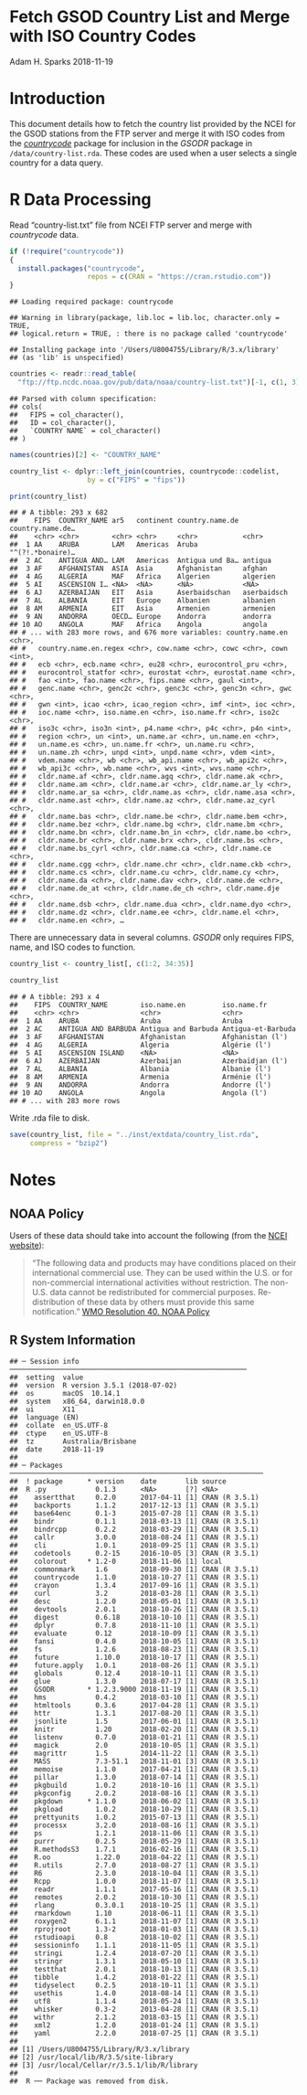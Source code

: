 Fetch GSOD Country List and Merge with ISO Country Codes
================
Adam H. Sparks
2018-11-19

# Introduction

This document details how to fetch the country list provided by the NCEI
for the GSOD stations from the FTP server and merge it with ISO codes
from the [*countrycode*](https://cran.r-project.org/package=countrycode)
package for inclusion in the *GSODR* package in
`/data/country-list.rda`. These codes are used when a user selects a
single country for a data query.

# R Data Processing

Read “country-list.txt” file from NCEI FTP server and merge with
*countrycode* data.

``` r
if (!require("countrycode"))
{
  install.packages("countrycode",
                   repos = c(CRAN = "https://cran.rstudio.com"))
}
```

    ## Loading required package: countrycode

    ## Warning in library(package, lib.loc = lib.loc, character.only = TRUE,
    ## logical.return = TRUE, : there is no package called 'countrycode'

    ## Installing package into '/Users/U8004755/Library/R/3.x/library'
    ## (as 'lib' is unspecified)

``` r
countries <- readr::read_table(
  "ftp://ftp.ncdc.noaa.gov/pub/data/noaa/country-list.txt")[-1, c(1, 3)]
```

    ## Parsed with column specification:
    ## cols(
    ##   FIPS = col_character(),
    ##   ID = col_character(),
    ##   `COUNTRY NAME` = col_character()
    ## )

``` r
names(countries)[2] <- "COUNTRY_NAME"

country_list <- dplyr::left_join(countries, countrycode::codelist,
                   by = c("FIPS" = "fips"))

print(country_list)
```

    ## # A tibble: 293 x 682
    ##    FIPS  COUNTRY_NAME ar5   continent country.name.de country.name.de…
    ##    <chr> <chr>        <chr> <chr>     <chr>           <chr>           
    ##  1 AA    ARUBA        LAM   Americas  Aruba           "^(?!.*bonaire)…
    ##  2 AC    ANTIGUA AND… LAM   Americas  Antigua und Ba… antigua         
    ##  3 AF    AFGHANISTAN  ASIA  Asia      Afghanistan     afghan          
    ##  4 AG    ALGERIA      MAF   Africa    Algerien        algerien        
    ##  5 AI    ASCENSION I… <NA>  <NA>      <NA>            <NA>            
    ##  6 AJ    AZERBAIJAN   EIT   Asia      Aserbaidschan   aserbaidsch     
    ##  7 AL    ALBANIA      EIT   Europe    Albanien        albanien        
    ##  8 AM    ARMENIA      EIT   Asia      Armenien        armenien        
    ##  9 AN    ANDORRA      OECD… Europe    Andorra         andorra         
    ## 10 AO    ANGOLA       MAF   Africa    Angola          angola          
    ## # ... with 283 more rows, and 676 more variables: country.name.en <chr>,
    ## #   country.name.en.regex <chr>, cow.name <chr>, cowc <chr>, cown <int>,
    ## #   ecb <chr>, ecb.name <chr>, eu28 <chr>, eurocontrol_pru <chr>,
    ## #   eurocontrol_statfor <chr>, eurostat <chr>, eurostat.name <chr>,
    ## #   fao <int>, fao.name <chr>, fips.name <chr>, gaul <int>,
    ## #   genc.name <chr>, genc2c <chr>, genc3c <chr>, genc3n <chr>, gwc <chr>,
    ## #   gwn <int>, icao <chr>, icao_region <chr>, imf <int>, ioc <chr>,
    ## #   ioc.name <chr>, iso.name.en <chr>, iso.name.fr <chr>, iso2c <chr>,
    ## #   iso3c <chr>, iso3n <int>, p4.name <chr>, p4c <chr>, p4n <int>,
    ## #   region <chr>, un <int>, un.name.ar <chr>, un.name.en <chr>,
    ## #   un.name.es <chr>, un.name.fr <chr>, un.name.ru <chr>,
    ## #   un.name.zh <chr>, unpd <int>, unpd.name <chr>, vdem <int>,
    ## #   vdem.name <chr>, wb <chr>, wb_api.name <chr>, wb_api2c <chr>,
    ## #   wb_api3c <chr>, wb.name <chr>, wvs <int>, wvs.name <chr>,
    ## #   cldr.name.af <chr>, cldr.name.agq <chr>, cldr.name.ak <chr>,
    ## #   cldr.name.am <chr>, cldr.name.ar <chr>, cldr.name.ar_ly <chr>,
    ## #   cldr.name.ar_sa <chr>, cldr.name.as <chr>, cldr.name.asa <chr>,
    ## #   cldr.name.ast <chr>, cldr.name.az <chr>, cldr.name.az_cyrl <chr>,
    ## #   cldr.name.bas <chr>, cldr.name.be <chr>, cldr.name.bem <chr>,
    ## #   cldr.name.bez <chr>, cldr.name.bg <chr>, cldr.name.bm <chr>,
    ## #   cldr.name.bn <chr>, cldr.name.bn_in <chr>, cldr.name.bo <chr>,
    ## #   cldr.name.br <chr>, cldr.name.brx <chr>, cldr.name.bs <chr>,
    ## #   cldr.name.bs_cyrl <chr>, cldr.name.ca <chr>, cldr.name.ce <chr>,
    ## #   cldr.name.cgg <chr>, cldr.name.chr <chr>, cldr.name.ckb <chr>,
    ## #   cldr.name.cs <chr>, cldr.name.cu <chr>, cldr.name.cy <chr>,
    ## #   cldr.name.da <chr>, cldr.name.dav <chr>, cldr.name.de <chr>,
    ## #   cldr.name.de_at <chr>, cldr.name.de_ch <chr>, cldr.name.dje <chr>,
    ## #   cldr.name.dsb <chr>, cldr.name.dua <chr>, cldr.name.dyo <chr>,
    ## #   cldr.name.dz <chr>, cldr.name.ee <chr>, cldr.name.el <chr>,
    ## #   cldr.name.en <chr>, …

There are unnecessary data in several columns. *GSODR* only requires
FIPS, name, and ISO codes to function.

``` r
country_list <- country_list[, c(1:2, 34:35)]

country_list
```

    ## # A tibble: 293 x 4
    ##    FIPS  COUNTRY_NAME        iso.name.en         iso.name.fr       
    ##    <chr> <chr>               <chr>               <chr>             
    ##  1 AA    ARUBA               Aruba               Aruba             
    ##  2 AC    ANTIGUA AND BARBUDA Antigua and Barbuda Antigua-et-Barbuda
    ##  3 AF    AFGHANISTAN         Afghanistan         Afghanistan (l')  
    ##  4 AG    ALGERIA             Algeria             Algérie (l')      
    ##  5 AI    ASCENSION ISLAND    <NA>                <NA>              
    ##  6 AJ    AZERBAIJAN          Azerbaijan          Azerbaïdjan (l')  
    ##  7 AL    ALBANIA             Albania             Albanie (l')      
    ##  8 AM    ARMENIA             Armenia             Arménie (l')      
    ##  9 AN    ANDORRA             Andorra             Andorre (l')      
    ## 10 AO    ANGOLA              Angola              Angola (l')       
    ## # ... with 283 more rows

Write .rda file to disk.

``` r
save(country_list, file = "../inst/extdata/country_list.rda",
     compress = "bzip2")
```

# Notes

## NOAA Policy

Users of these data should take into account the following (from the
[NCEI
website](http://www7.ncdc.noaa.gov/CDO/cdoselect.cmd?datasetabbv=GSOD&countryabbv=&georegionabbv=)):

> “The following data and products may have conditions placed on their
> international commercial use. They can be used within the U.S. or for
> non-commercial international activities without restriction. The
> non-U.S. data cannot be redistributed for commercial purposes.
> Re-distribution of these data by others must provide this same
> notification.” [WMO Resolution 40. NOAA
> Policy](http://www.wmo.int/pages/about/Resolution40.html)

## R System Information

    ## ─ Session info ──────────────────────────────────────────────────────────
    ##  setting  value                       
    ##  version  R version 3.5.1 (2018-07-02)
    ##  os       macOS  10.14.1              
    ##  system   x86_64, darwin18.0.0        
    ##  ui       X11                         
    ##  language (EN)                        
    ##  collate  en_US.UTF-8                 
    ##  ctype    en_US.UTF-8                 
    ##  tz       Australia/Brisbane          
    ##  date     2018-11-19                  
    ## 
    ## ─ Packages ──────────────────────────────────────────────────────────────
    ##  ! package      * version    date       lib source        
    ##  R .py            0.1.3      <NA>       [?] <NA>          
    ##    assertthat     0.2.0      2017-04-11 [1] CRAN (R 3.5.1)
    ##    backports      1.1.2      2017-12-13 [1] CRAN (R 3.5.1)
    ##    base64enc      0.1-3      2015-07-28 [1] CRAN (R 3.5.1)
    ##    bindr          0.1.1      2018-03-13 [1] CRAN (R 3.5.1)
    ##    bindrcpp       0.2.2      2018-03-29 [1] CRAN (R 3.5.1)
    ##    callr          3.0.0      2018-08-24 [1] CRAN (R 3.5.1)
    ##    cli            1.0.1      2018-09-25 [1] CRAN (R 3.5.1)
    ##    codetools      0.2-15     2016-10-05 [3] CRAN (R 3.5.1)
    ##    colorout     * 1.2-0      2018-11-06 [1] local         
    ##    commonmark     1.6        2018-09-30 [1] CRAN (R 3.5.1)
    ##    countrycode    1.1.0      2018-10-27 [1] CRAN (R 3.5.1)
    ##    crayon         1.3.4      2017-09-16 [1] CRAN (R 3.5.1)
    ##    curl           3.2        2018-03-28 [1] CRAN (R 3.5.1)
    ##    desc           1.2.0      2018-05-01 [1] CRAN (R 3.5.1)
    ##    devtools       2.0.1      2018-10-26 [1] CRAN (R 3.5.1)
    ##    digest         0.6.18     2018-10-10 [1] CRAN (R 3.5.1)
    ##    dplyr          0.7.8      2018-11-10 [1] CRAN (R 3.5.1)
    ##    evaluate       0.12       2018-10-09 [1] CRAN (R 3.5.1)
    ##    fansi          0.4.0      2018-10-05 [1] CRAN (R 3.5.1)
    ##    fs             1.2.6      2018-08-23 [1] CRAN (R 3.5.1)
    ##    future         1.10.0     2018-10-17 [1] CRAN (R 3.5.1)
    ##    future.apply   1.0.1      2018-08-26 [1] CRAN (R 3.5.1)
    ##    globals        0.12.4     2018-10-11 [1] CRAN (R 3.5.1)
    ##    glue           1.3.0      2018-07-17 [1] CRAN (R 3.5.1)
    ##    GSODR        * 1.2.3.9000 2018-11-19 [1] CRAN (R 3.5.1)
    ##    hms            0.4.2      2018-03-10 [1] CRAN (R 3.5.1)
    ##    htmltools      0.3.6      2017-04-28 [1] CRAN (R 3.5.1)
    ##    httr           1.3.1      2017-08-20 [1] CRAN (R 3.5.1)
    ##    jsonlite       1.5        2017-06-01 [1] CRAN (R 3.5.1)
    ##    knitr          1.20       2018-02-20 [1] CRAN (R 3.5.1)
    ##    listenv        0.7.0      2018-01-21 [1] CRAN (R 3.5.1)
    ##    magick         2.0        2018-10-05 [1] CRAN (R 3.5.1)
    ##    magrittr       1.5        2014-11-22 [1] CRAN (R 3.5.1)
    ##    MASS           7.3-51.1   2018-11-01 [3] CRAN (R 3.5.1)
    ##    memoise        1.1.0      2017-04-21 [1] CRAN (R 3.5.1)
    ##    pillar         1.3.0      2018-07-14 [1] CRAN (R 3.5.1)
    ##    pkgbuild       1.0.2      2018-10-16 [1] CRAN (R 3.5.1)
    ##    pkgconfig      2.0.2      2018-08-16 [1] CRAN (R 3.5.1)
    ##    pkgdown      * 1.1.0      2018-06-02 [1] CRAN (R 3.5.1)
    ##    pkgload        1.0.2      2018-10-29 [1] CRAN (R 3.5.1)
    ##    prettyunits    1.0.2      2015-07-13 [1] CRAN (R 3.5.1)
    ##    processx       3.2.0      2018-08-16 [1] CRAN (R 3.5.1)
    ##    ps             1.2.1      2018-11-06 [1] CRAN (R 3.5.1)
    ##    purrr          0.2.5      2018-05-29 [1] CRAN (R 3.5.1)
    ##    R.methodsS3    1.7.1      2016-02-16 [1] CRAN (R 3.5.1)
    ##    R.oo           1.22.0     2018-04-22 [1] CRAN (R 3.5.1)
    ##    R.utils        2.7.0      2018-08-27 [1] CRAN (R 3.5.1)
    ##    R6             2.3.0      2018-10-04 [1] CRAN (R 3.5.1)
    ##    Rcpp           1.0.0      2018-11-07 [1] CRAN (R 3.5.1)
    ##    readr          1.1.1      2017-05-16 [1] CRAN (R 3.5.1)
    ##    remotes        2.0.2      2018-10-30 [1] CRAN (R 3.5.1)
    ##    rlang          0.3.0.1    2018-10-25 [1] CRAN (R 3.5.1)
    ##    rmarkdown      1.10       2018-06-11 [1] CRAN (R 3.5.1)
    ##    roxygen2       6.1.1      2018-11-07 [1] CRAN (R 3.5.1)
    ##    rprojroot      1.3-2      2018-01-03 [1] CRAN (R 3.5.1)
    ##    rstudioapi     0.8        2018-10-02 [1] CRAN (R 3.5.1)
    ##    sessioninfo    1.1.1      2018-11-05 [1] CRAN (R 3.5.1)
    ##    stringi        1.2.4      2018-07-20 [1] CRAN (R 3.5.1)
    ##    stringr        1.3.1      2018-05-10 [1] CRAN (R 3.5.1)
    ##    testthat       2.0.1      2018-10-13 [1] CRAN (R 3.5.1)
    ##    tibble         1.4.2      2018-01-22 [1] CRAN (R 3.5.1)
    ##    tidyselect     0.2.5      2018-10-11 [1] CRAN (R 3.5.1)
    ##    usethis        1.4.0      2018-08-14 [1] CRAN (R 3.5.1)
    ##    utf8           1.1.4      2018-05-24 [1] CRAN (R 3.5.1)
    ##    whisker        0.3-2      2013-04-28 [1] CRAN (R 3.5.1)
    ##    withr          2.1.2      2018-03-15 [1] CRAN (R 3.5.1)
    ##    xml2           1.2.0      2018-01-24 [1] CRAN (R 3.5.1)
    ##    yaml           2.2.0      2018-07-25 [1] CRAN (R 3.5.1)
    ## 
    ## [1] /Users/U8004755/Library/R/3.x/library
    ## [2] /usr/local/lib/R/3.5/site-library
    ## [3] /usr/local/Cellar/r/3.5.1/lib/R/library
    ## 
    ##  R ── Package was removed from disk.
